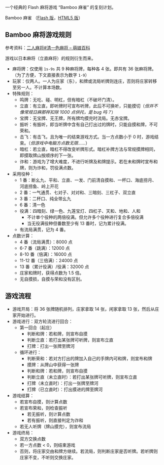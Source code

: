 一个经典的 Flash 麻将游戏 “Bamboo 麻雀” 的复刻计划。

Bamboo 麻雀 （[Flash 版](https://www.gamedesign.jp/flash/bamboo/bamboo.html)，[HTML5 版](https://www.gamedesign.jp/games/bamboo/)）

## Bamboo 麻将游戏规则

参考资料：[二人麻将#清一色麻将 – 萌娘百科](https://zh.moegirl.org.cn/%E4%BA%8C%E4%BA%BA%E9%BA%BB%E5%B0%86#%E6%B8%85%E4%B8%80%E8%89%B2%E9%BA%BB%E5%B0%86)

游戏以日本麻将（立直麻将）的规则衍生而来。

* 麻将牌：仅使用 `1s-9s` 共 9 种麻将牌，每种各 4 张。即共有 36 张麻将牌。（为了方便，下文直接表示为数字 `1-9`）
* 玩家：仅两人。一人为庄家（东），和牌或流局听牌则连庄，否则将庄家转移至另一人。不计算本场数。
* 特殊规则：
  * 鸣牌：无吃、碰、明杠，但有暗杠（不破坏门清）。
  * 立直：有立直，即听牌时可宣布听牌，此后不可换听，只能摸切（*但并不像常规日麻那样扣除 1000 点供托，是 bug 吗？*）
  * 宝牌：无宝牌、无王牌，所有牌均摸完时流局。无赤宝牌。
  * 振听：有振听，即当听牌中含有自己打出过的牌时，只能自摸和牌，不可荣和。
  * 击飞：有击飞，且为唯一的结束游戏方式。当一方点数小于 0 时，游戏结束。（*但游戏中电脑方点数无限……*）
  * 暗杠：若立直，暗杠不得改变听牌形式。暗杠补牌方法与常规摸牌相同，即摸取牌山按顺序的下一张。
  * 诈和：游戏为了增大难度，不进行听牌及和牌提示。若在未和牌时宣布和牌，则为诈和，罚役满点数。
* 采用役种：
  * 1 番：断幺九、平和、立直、一发、门前清自摸和、一杯口、海底捞月、河底捞鱼、岭上开花
  * 2 番：一气通贯、七对子、对对和、三暗刻、三杠子、双立直
  * 3 番：二杯口、纯全带幺九
  * 6 番：清一色
  * 役满：四暗刻、绿一色、九莲宝灯、四杠子、天和、地和、人和
    * 不计单个役种的两倍役满。但允许多个役种进行复合多倍役满
    * 当无役满役种但番数至少有 13 番时，记为累计役满。
  * 有流局满贯，记为 4 番。
* 点数计算：
  * 4 番（流局满贯）：8000 点
  * 6-7 番（跳满）：12000 点
  * 8-10 番（倍满）：16000 点
  * 11-12 番（三倍满）：24000 点
  * 13 番（累计役满）/役满：32000 点
  * 庄家和牌时，获得点数为 1.5 倍。
  * 无自摸损，自摸与荣和没有区别。

## 游戏流程

* 游戏开局：将 36 张牌随机排列，庄家拿取 14 张，闲家拿取 13 张，然后从庄家开始进行。
* 游戏进行：双方轮流进行回合：
  * 第一回合（起庄）
    * 判断和牌：若和牌，则宣布自摸
    * 判断立直：若打出某张牌可听牌，则宣布立直
    * 打牌：打出一张牌至牌河
  * 循环进行：
    * 判断荣和：若对方打出的牌加入自己的手牌内可和牌，则宣布和牌
    * 摸牌：从牌山中获得一张牌
    * 判断和牌：若和牌，则宣布自摸
    * 判断立直（未立直时）：若打出某张牌可听牌，则宣布立直
    * 打牌（未立直时）：打出一张牌至牌河
    * 打牌（已立直时）：打出摸进的牌至牌河
* 游戏结算：
  * 若宣布自摸，则计算点数
  * 若宣布荣和，则检查振听
    * 若无振听，则计算点数
    * 若有振听，则直接判定为诈和
  * 若无人听牌（牌山摸完），则宣布流局
* 游戏终局：
  * 双方交换点数
  * 若一方点数 < 0，则结束游戏
  * 否则，将庄家交由和牌方继续。若流局，则判断庄家是否听牌。若听牌则庄家不变，不听则交换庄家。
